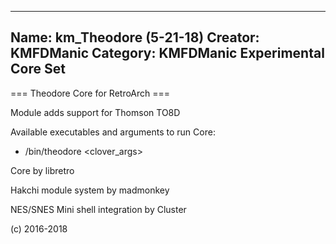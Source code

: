 -----------------------
Name: km_Theodore (5-21-18)
Creator: KMFDManic
Category: KMFDManic Experimental Core Set
-----------------------
=== Theodore Core for RetroArch ===

Module adds support for Thomson TO8D

Available executables and arguments to run Core:
- /bin/theodore <rom> <clover_args>

Core by libretro

Hakchi module system by madmonkey

NES/SNES Mini shell integration by Cluster

(c) 2016-2018
